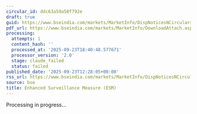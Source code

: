 ```yaml
---
circular_id: ddc63a59a50f792e
draft: true
guid: https://www.bseindia.com/markets/MarketInfo/DispNoticesNCirculars.aspx?Noticeid={99FEAF04-E699-4002-B1DE-5522DF971CC3}&noticeno=20250923-49&dt=09/23/2025&icount=49&totcount=84&flag=0
pdf_url: https://www.bseindia.com/markets/MarketInfo/DownloadAttach.aspx?id=20250923-49&attachedId=6913f909-1857-424e-9f3d-b57813efac72
processing:
  attempts: 1
  content_hash: ''
  processed_at: '2025-09-23T18:40:48.577671'
  processor_version: '2.0'
  stage: claude_failed
  status: failed
published_date: '2025-09-23T12:28:05+00:00'
rss_url: https://www.bseindia.com/markets/MarketInfo/DispNoticesNCirculars.aspx?Noticeid={99FEAF04-E699-4002-B1DE-5522DF971CC3}&noticeno=20250923-49&dt=09/23/2025&icount=49&totcount=84&flag=0
source: bse
title: Enhanced Surveillance Measure (ESM)
---
```


Processing in progress...